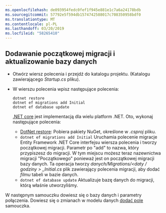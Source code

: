 ```yaml
---
ms.openlocfilehash: de093954fedc0fef1f945e881e1c7a6a24178bdb
ms.sourcegitcommit: 57792e5f594db1574742588017c708350958bdf0
ms.translationtype: MT
ms.contentlocale: pl-PL
ms.lasthandoff: 03/20/2019
ms.locfileid: "58265410"
---
```

## <a name="add-initial-migration-and-update-the-database"></a>Dodawanie początkowej migracji i aktualizowanie bazy danych

* Otwórz wiersz polecenia i przejdź do katalogu projektu. (Katalogu zawierającego *Startup.cs* pliku).

* W wierszu polecenia wpisz następujące polecenia:

  ```console
  dotnet restore
  dotnet ef migrations add Initial
  dotnet ef database update
  ```

  [.NET core](/dotnet/core/tools/index) jest implementacją dla wielu platform .NET. Oto, wykonaj następujące polecenia:

  * [DotNet restore](/dotnet/core/tools/dotnet-restore): Pobiera pakiety NuGet, określone w *.csproj* pliku.
  * `dotnet ef migrations add Initial` Uruchamia polecenie migracje Entity Framework .NET Core interfejsu wiersza polecenia i tworzy początkowej migracji. Parametr po "add" to nazwa, który przypiszesz do migracji. W tym miejscu możesz teraz nazewnictwa migracji "Początkowego" ponieważ jest on początkowej migracji bazy danych. Ta operacja tworzy *danych/Migrations/\<daty / godziny > _Initial.cs* plik zawierający polecenia migracji, aby dodać *filmu* tabeli w bazie danych.
  * `dotnet ef database update`  Aktualizuje bazę danych do migracji, którą właśnie utworzyliśmy.

W następnym samouczku dowiesz się o bazy danych i parametry połączenia. Dowiesz się o zmianach w modelu danych [dodać pole](xref:tutorials/first-mvc-app/new-field) samouczka.
